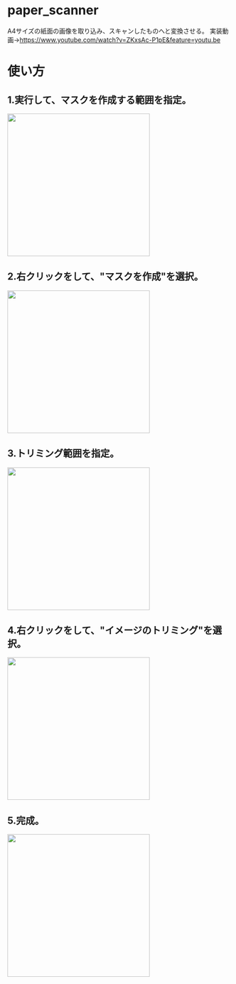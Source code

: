 # paper_scanner
A4サイズの紙面の画像を取り込み、スキャンしたものへと変換させる。
実装動画->https://www.youtube.com/watch?v=ZKxsAc-P1pE&feature=youtu.be
# 使い方

## 1.実行して、マスクを作成する範囲を指定。
<img src="https://user-images.githubusercontent.com/56100173/78098382-e3054800-7419-11ea-91ba-0e8a39a2a757.jpg" width="320px">

## 2.右クリックをして、"マスクを作成"を選択。
<img src="https://user-images.githubusercontent.com/56100173/78098786-f82ea680-741a-11ea-8338-d3316601592d.jpg" width="320px">

## 3.トリミング範囲を指定。
<img src="https://user-images.githubusercontent.com/56100173/78098856-2f9d5300-741b-11ea-86fe-207941013755.jpg" width="320px">

## 4.右クリックをして、"イメージのトリミング"を選択。
<img src="https://user-images.githubusercontent.com/56100173/78098940-6d01e080-741b-11ea-9c88-0a634b219592.jpg" width="320px">

## 5.完成。
<img src="https://user-images.githubusercontent.com/56100173/78099066-c538e280-741b-11ea-9403-235ca5a9c7bb.jpg" width="320px">
